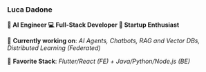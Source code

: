### Luca Dadone 
**🧠 AI Engineer  💻 Full-Stack Developer 🚀 Startup Enthusiast**  

🤖 **Currently working on**: *AI Agents, Chatbots, RAG and Vector DBs, Distributed Learning (Federated)* 

💙 **Favorite Stack**: *Flutter/React (FE) + Java/Python/Node.js (BE)*
 
<!--### 🔧 Tech Stack  
| Category | Technologies |
|----------|-------------|
| **AI & ML & Big Data** | AI Agents, RAG, LLMs, Distributed Learning (Federated), PyTorch, Spark, Hadoop |
| **Databases** | Pinecone (Vector DB), PostgreSQL, MySQL, MongoDB, DynamoDB |
| **Backend** | Java, C#, Python, Node.js, PHP |
| **Low level** | C, Rust, Assembly, ARM |
| **Frontend** | React, Flutter, Vue, (JavaScript, HTML, CSS) |
| **Cloud** | AWS (Amplify, Cognito, DynamoDB, API Gateway), Firebase |-->



